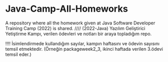 # Java-Camp-All-Homeworks
A repository where all the homework given at Java Software Developer Training Camp (2022) is shared. 
//// (2022-Java) Yazılım Geliştirici Yetiştirme Kampı, verilen ödevleri ve notları bir araya topladığım repo. 

!!!! İsimlendirmede kullandığım sayılar, kampın haftasını ve ödevin sayısını temsil etmektedir. 
(Örneğin packageweek2_3, ikinci haftada verilen 3.ödevi temsil eder.)

